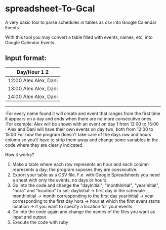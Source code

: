 # spreadsheet-To-Gcal
A very basic tool to parse schedules in tables as csv into Google Calendar Events

With this tool you may convert a table filled with events, names, etc, into Google Calendar Events.

Input format:
---------------------------------
|Day/Hour  1           2        |  
|-------------------------------|
|12:00     Alex    Alex, Dani   |
|13:00     Alex    Alex, Dani   |
|14:00     Alex    Alex, Dani   |
--------------------------------
  ·For every name found it will create and event that ranges from the first time it appears on a day and ends when there are no more consecutive ones.
  ·For example: Alex will be shown with an event on day 1 from 12:00 to 15:00
  ·             Alex and Dani will have their own events on day two, both from 12:00 to 15:00
For now the program doesn't take care of the days row and hours column so you'll have to strip them away and change some variables in the code where they are clearly indicated.

How it works?

  1. Make a table where each row represents an hour and each column represents a day; the program suposes they are consecutive.
  2. Export your table as a CSV file. F.e. with Google Spreadsheets you need a sheet with only the events, no days or hours.
  3. Go into the code and change the  "dayInitial", "monthInitial", "yearInitial", "hora" and "location" to set:
    dayInitial -> first day in the schedule
    monthInitial -> month corresponding to the first day
    yearInitial -> year corresponding to the first day
    hora -> hour at which the first event starts
    location -> if you want to specify a location for your events
  4. Go into the code again and change the names of the files you want as input and output
  5. Execute the code with ruby
